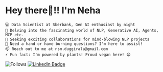 # Hey there👋!! I'm Neha

    💻 Data Scientist at Sberbank, Gen AI enthusiast by night
    🌱 Delving into the fascinating world of NLP, Generative AI, Agents, MCP etc.
    👯 Seeking exciting collaborations for mind-blowing NLP projects
    💬 Need a hand or have burning questions? I'm here to assist!
    📫 Reach out to me at nsm.duggirala@gmail.com
    ⚡ Fun fact: I'm powered by plants! Proud vegan here! 😁
    


![Follows](https://img.shields.io/github/followers/neha-duggirala?style=social)
[![Linkedin Badge](https://img.shields.io/badge/-LinkedIn-blue?style=flat-square&logo=Linkedin&logoColor=white&link=https://www.linkedin.com/in/neha-duggirala/)](https://www.linkedin.com/in/neha-duggirala/)
